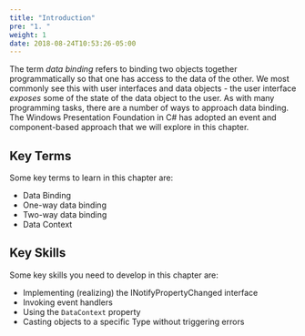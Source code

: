 ```yaml
---
title: "Introduction"
pre: "1. "
weight: 1
date: 2018-08-24T10:53:26-05:00
---
```

The term *data binding* refers to binding two objects together programmatically so that one has access to the data of the other.  We most commonly see this with user interfaces and data objects - the user interface _exposes_ some of the state of the data object to the user.  As with many programming tasks, there are a number of ways to approach data binding.  The Windows Presentation Foundation in C# has adopted an event and component-based approach that we will explore in this chapter.

## Key Terms

Some key terms to learn in this chapter are:

* Data Binding
* One-way data binding 
* Two-way data binding
* Data Context

## Key Skills

Some key skills you need to develop in this chapter are:

* Implementing (realizing) the INotifyPropertyChanged interface
* Invoking event handlers
* Using the `DataContext` property
* Casting objects to a specific Type without triggering errors
